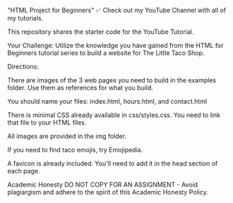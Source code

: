 "HTML Project for Beginners"
✅ Check out my YouTube Channel with all of my tutorials.

This repository shares the starter code for the YouTube Tutorial.

Your Challenge: Utilize the knowledge you have gained from the HTML for Beginners tutorial series to build a website for The Little Taco Shop.

Directions:

There are images of the 3 web pages you need to build in the examples folder. Use them as references for what you build.

You should name your files: index.html, hours.html, and contact.html

There is minimal CSS already available in css/styles.css. You need to link that file to your HTML files.

All images are provided in the img folder.

If you need to find taco emojis, try Emojipedia.

A favicon is already included. You'll need to add it in the head section of each page.

Academic Honesty
DO NOT COPY FOR AN ASSIGNMENT - Avoid plagiargism and adhere to the spirit of this Academic Honesty Policy.